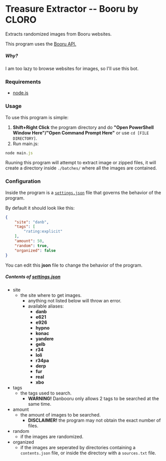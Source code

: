 # Treasure Extractor -- Booru by CLORO
Extracts randomized images from Booru websites.

This program uses the [Booru API.](https://www.npmjs.com/package/booru)

##### Why?
I am too lazy to browse websites for images, so I'll use this bot.

### Requirements
- [node.js](https://nodejs.org/en/)

### Usage
To use this program is simple:
1. **Shift+Right Click** the program directory and do **"Open PowerShell Window Here"/"Open Command Prompt Here"** or use `cd [FILE DIRECTORY]`.
2. Run main.js:
  ```js
  node main.js
  ```
  
Ruuning this program will attempt to extract image or zipped files, it will create a directory inside `./batches/` where all the images are contained.
### Configuration
Inside the program is a [`settings.json`](/settings.json) file that governs the behavior of the program.

By default it should look like this:
```json
{
	"site": "danb",
	"tags": [
		"rating:explicit"
	],
	"amount": 50,
	"random": true,
	"organized": false
}
```

You can edit this **json** file to change the behavior of the program.
##### Contents of [settings.json](/settings.json)
- site
  - the site where to get images.
    - anything not listed below will throw an error.
    - available aliases:
      - **danb**
      - **e621**
      - **e926**
      - **hypno**
      - **konac**
      - **yandere**
      - **gelb**
      - **r34**
      - **loli**
      - **r34pa**
      - **derp**
      - **fur**
      - **real**
      - **xbo**
- tags
  - the tags used to search.
    - **WARNING!** Danbooru only allows 2 tags to be searched at the same time.
- amount
  - the amount of images to be searched.
    - **DISCLAIMER!** the program may not obtain the exact number of files.
- random
  - if the images are randomized.
- organized
  - if the images are seperated by directories containing a `contents.json` file, or inside the directory with a `sources.txt` file.
